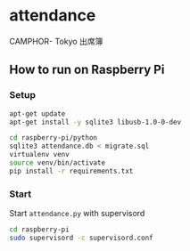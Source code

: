 # attendance
CAMPHOR- Tokyo 出席簿

## How to run on Raspberry Pi
### Setup
```sh
apt-get update
apt-get install -y sqlite3 libusb-1.0-0-dev

cd raspberry-pi/python
sqlite3 attendance.db < migrate.sql
virtualenv venv
source venv/bin/activate
pip install -r requirements.txt
```

### Start
Start `attendance.py` with supervisord

```sh
cd raspberry-pi
sudo supervisord -c supervisord.conf
```